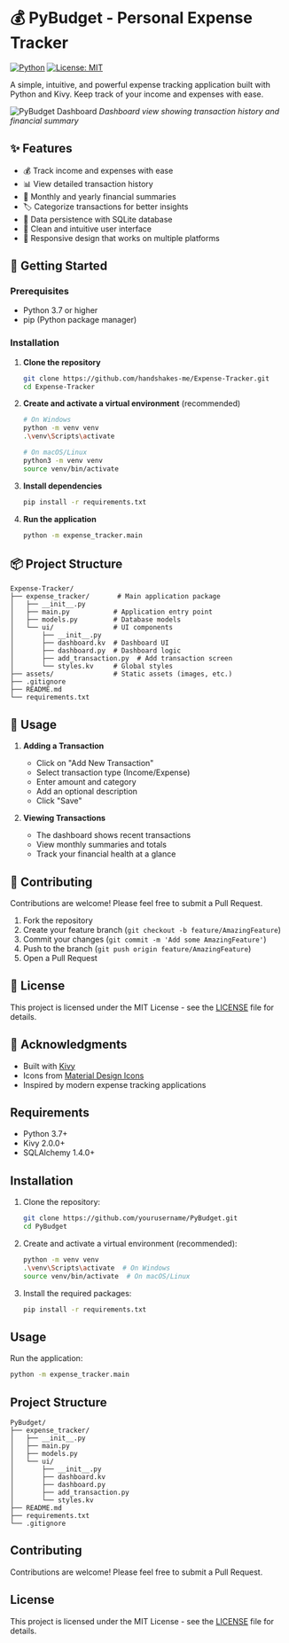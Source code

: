 # 💰 PyBudget - Personal Expense Tracker

[![Python](https://img.shields.io/badge/Python-3.7+-blue.svg)](https://www.python.org/downloads/)
[![License: MIT](https://img.shields.io/badge/License-MIT-yellow.svg)](https://opensource.org/licenses/MIT)

A simple, intuitive, and powerful expense tracking application built with Python and Kivy. Keep track of your income and expenses with ease.

![PyBudget Dashboard](assets/screenshot.png)
*Dashboard view showing transaction history and financial summary*

## ✨ Features

- 💰 Track income and expenses with ease
- 📊 View detailed transaction history
- 📅 Monthly and yearly financial summaries
- 🏷️ Categorize transactions for better insights
- 🔄 Data persistence with SQLite database
- 🎨 Clean and intuitive user interface
- 📱 Responsive design that works on multiple platforms

## 🚀 Getting Started

### Prerequisites

- Python 3.7 or higher
- pip (Python package manager)

### Installation

1. **Clone the repository**
   ```bash
   git clone https://github.com/handshakes-me/Expense-Tracker.git
   cd Expense-Tracker
   ```

2. **Create and activate a virtual environment** (recommended)
   ```bash
   # On Windows
   python -m venv venv
   .\venv\Scripts\activate
   
   # On macOS/Linux
   python3 -m venv venv
   source venv/bin/activate
   ```

3. **Install dependencies**
   ```bash
   pip install -r requirements.txt
   ```

4. **Run the application**
   ```bash
   python -m expense_tracker.main
   ```

## 📦 Project Structure

```
Expense-Tracker/
├── expense_tracker/       # Main application package
│   ├── __init__.py
│   ├── main.py           # Application entry point
│   ├── models.py         # Database models
│   └── ui/               # UI components
│       ├── __init__.py
│       ├── dashboard.kv  # Dashboard UI
│       ├── dashboard.py  # Dashboard logic
│       ├── add_transaction.py  # Add transaction screen
│       └── styles.kv     # Global styles
├── assets/               # Static assets (images, etc.)
├── .gitignore
├── README.md
└── requirements.txt
```

## 📝 Usage

1. **Adding a Transaction**
   - Click on "Add New Transaction"
   - Select transaction type (Income/Expense)
   - Enter amount and category
   - Add an optional description
   - Click "Save"

2. **Viewing Transactions**
   - The dashboard shows recent transactions
   - View monthly summaries and totals
   - Track your financial health at a glance

## 🤝 Contributing

Contributions are welcome! Please feel free to submit a Pull Request.

1. Fork the repository
2. Create your feature branch (`git checkout -b feature/AmazingFeature`)
3. Commit your changes (`git commit -m 'Add some AmazingFeature'`)
4. Push to the branch (`git push origin feature/AmazingFeature`)
5. Open a Pull Request

## 📄 License

This project is licensed under the MIT License - see the [LICENSE](LICENSE) file for details.

## 🙏 Acknowledgments

- Built with [Kivy](https://kivy.org/)
- Icons from [Material Design Icons](https://material.io/resources/icons/)
- Inspired by modern expense tracking applications

## Requirements

- Python 3.7+
- Kivy 2.0.0+
- SQLAlchemy 1.4.0+

## Installation

1. Clone the repository:
   ```bash
   git clone https://github.com/yourusername/PyBudget.git
   cd PyBudget
   ```

2. Create and activate a virtual environment (recommended):
   ```bash
   python -m venv venv
   .\venv\Scripts\activate  # On Windows
   source venv/bin/activate  # On macOS/Linux
   ```

3. Install the required packages:
   ```bash
   pip install -r requirements.txt
   ```

## Usage

Run the application:
```bash
python -m expense_tracker.main
```

## Project Structure

```
PyBudget/
├── expense_tracker/
│   ├── __init__.py
│   ├── main.py
│   ├── models.py
│   └── ui/
│       ├── __init__.py
│       ├── dashboard.kv
│       ├── dashboard.py
│       ├── add_transaction.py
│       └── styles.kv
├── README.md
├── requirements.txt
└── .gitignore
```

## Contributing

Contributions are welcome! Please feel free to submit a Pull Request.

## License

This project is licensed under the MIT License - see the [LICENSE](LICENSE) file for details.
